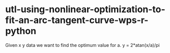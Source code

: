 # utl-using-nonlinear-optimization-to-fit-an-arc-tangent-curve-wps-r-python
Given x y data we want to find the optimum value for a.  y = 2*atan(x/a)/pi
